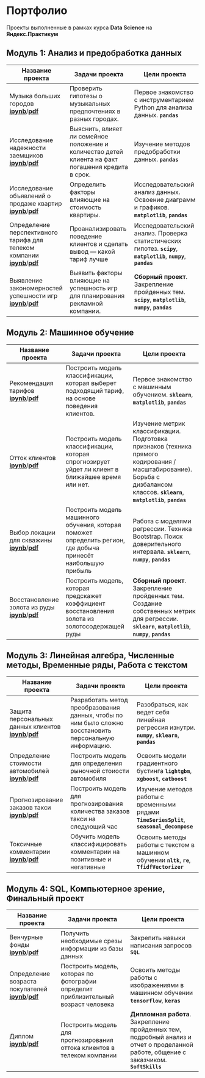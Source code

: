 # Портфолио
 
Проекты выполненные в рамках курса **Data Science** на **Яндекс.Практикум**

## Модуль 1: Анализ и предобработка данных

Название проекта|Задачи проекта|Цели проекта
-|-|-
Музыка больших городов [**ipynb**](https://github.com/mustdayker/data_portfolio/blob/main/ipynb/s_01_project_music_big_city.ipynb)/[**pdf**](https://github.com/mustdayker/data_portfolio/blob/main/pdf/s_01_project_music_big_city.pdf)|Проверить гипотезы о музыкальных предпочтениях в разных городах. | Первое знакомство с инструментарием Python для анализа данных. **`pandas`**
Исследование надежности заемщиков [**ipynb**](https://github.com/mustdayker/data_portfolio/blob/main/ipynb/s_02_project_investigation_of_the_reliability.ipynb)/[**pdf**](https://github.com/mustdayker/data_portfolio/blob/main/pdf/s_02_project_investigation_of_the_reliability.pdf)|Выяснить, влияет ли семейное положение и количество детей клиента на факт погашения кредита в срок.|Изучение методов предобработки данных. **`pandas`**
Исследование объявлений о продаже квартир [**ipynb**](https://github.com/mustdayker/data_portfolio/blob/main/ipynb/s_03_project_research_sale_house.ipynb)/[**pdf**](https://github.com/mustdayker/data_portfolio/blob/main/pdf/s_03_project_research_sale_house.pdf)|Определить факторы влияющие на стоимость квартиры.|Исследовательский анализ данных. Освоение диаграмм и графиков. **`matplotlib`**, **`pandas`**
Определение перспективного тарифа для телеком компании [**ipynb**](https://github.com/mustdayker/data_portfolio/blob/main/ipynb/s_04_project_tariff_telecom.ipynb)/[**pdf**](https://github.com/mustdayker/data_portfolio/blob/main/pdf/s_04_project_tariff_telecom.pdf)|Проанализировать поведение клиентов и сделать вывод — какой тариф лучше|Исследовательский анализ. Проверка статистических гипотез. **`scipy`**, **`matplotlib`**, **`numpy`**, **`pandas`**
Выявление закономерностей успешности игр [**ipynb**](https://github.com/mustdayker/data_portfolio/blob/main/s_05_combined-project_games.ipynb)/[**pdf**](https://github.com/mustdayker/data_portfolio/blob/main/pdf/s_05_combined-project_games.pdf)|Выявить факторы влияющие на успешность игр для планирования рекламной компании. |**Сборный проект**. Закрепление пройденных тем. **`scipy`**, **`matplotlib`**, **`numpy`**, **`pandas`**


## Модуль 2: Машинное обучение
Название проекта|Задачи проекта|Цели проекта
-|-|-
Рекомендация тарифов [**ipynb**](https://github.com/mustdayker/data_portfolio/blob/main/ipynb/s_06_project_recommend_tariffs.ipynb)/[**pdf**](https://github.com/mustdayker/data_portfolio/blob/main/pdf/s_06_project_recommend_tariffs.pdf)|Построить модель классификации, которая выберет подходящий тариф, на основе поведения клиентов.|Первое знакомство с машинным обучением. **`sklearn`**, **`matplotlib`**, **`pandas`**
Отток клиентов [**ipynb**](https://github.com/mustdayker/data_portfolio/blob/main/ipynb/s_07_project_customer_outflow.ipynb)/[**pdf**](https://github.com/mustdayker/data_portfolio/blob/main/pdf/s_07_project_customer_outflow.pdf)|Построить модель классификации, которая спрогнозирует уйдет ли клиент в ближайшее время или нет.|Изучение метрик классификации. Подготовка признаков (техника прямого кодирования / масштабирование). Борьба с дизбалансом классов. **`sklearn`**, **`matplotlib`**, **`pandas`**
Выбор локации для скважины [**ipynb**](https://github.com/mustdayker/data_portfolio/blob/main/ipynb/s_08_project_location_for_the_well.ipynb)/[**pdf**](https://github.com/mustdayker/data_portfolio/blob/main/pdf/s_08_project_location_for_the_well.pdf)|Построить модель машинного обучения, которая поможет определить регион, где добыча принесёт наибольшую прибыль|Работа с моделями регрессии. Техника Bootstrap. Поиск доверительного интервала. **`sklearn`**, **`numpy`**, **`pandas`**
Восстановление золота из руды [**ipynb**](https://github.com/mustdayker/data_portfolio/blob/main/ipynb/s_09_combined_project_gold.ipynb)/[**pdf**](https://github.com/mustdayker/data_portfolio/blob/main/pdf/s_09_combined_project_gold.pdf)|Построить модель, которая предскажет коэффициент восстановления золота из золотосодержащей руды|**Сборный проект**. Закрепление пройденных тем. Создание собственных метрик для регрессии. **`sklearn`**, **`matplotlib`**, **`numpy`**, **`pandas`**

## Модуль 3: Линейная алгебра, Численные методы, Временные ряды, Работа с текстом
Название проекта|Задачи проекта|Цели проекта
-|-|-
Защита персональных данных клиентов [**ipynb**](https://github.com/mustdayker/data_portfolio/blob/main/ipynb/s_10_project_protection_of_personal_data.ipynb)/[**pdf**](https://github.com/mustdayker/data_portfolio/blob/main/pdf/s_10_project_protection_of_personal_data.pdf)|Разработать метод преобразования данных, чтобы по ним было сложно восстановить персональную информацию.|Разобраться, как ведет себя линейная регрессия изнутри. **`numpy`**, **`sklearn`**, **`pandas`**
Определение стоимости автомобилей [**ipynb**](https://github.com/mustdayker/data_portfolio/blob/main/ipynb/s_11_project_cost_of_the_car.ipynb)/[**pdf**](https://github.com/mustdayker/data_portfolio/blob/main/pdf/s_11_project_cost_of_the_car.pdf)|Построить модель для определения рыночной стоиости автомобиля| Освоить модели градиентного бустинга **`lightgbm`**, **`xgboost`**, **`catboost`**
Прогнозирование заказов такси [**ipynb**](https://github.com/mustdayker/data_portfolio/blob/main/ipynb/s_12_project_taxi_orders.ipynb)/[**pdf**](https://github.com/mustdayker/data_portfolio/blob/main/pdf/s_12_project_taxi_orders.pdf)|Построить модель для прогнозирования количества заказов такси на следующий час|Изучение методов работы с временными рядами **`TimeSeriesSplit`**, **`seasonal_decompose`**
Токсичные комментарии [**ipynb**](https://github.com/mustdayker/data_portfolio/blob/main/ipynb/s_13_project_toxic_comments.ipynb)/[**pdf**](https://github.com/mustdayker/data_portfolio/blob/main/pdf/s_13_project_toxic_comments.pdf)|Обучить модель классифицировать комментарии на позитивные и негативные|Освоить методы работы с текстом в машинном обучении **`nltk`**, **`re`**, **`TfidfVectorizer`**

## Модуль 4: SQL, Компьютерное зрение, Финальный проект
Название проекта|Задачи проекта|Цели проекта
-|-|-
Венчурные фонды [**ipynb**](https://github.com/mustdayker/data_portfolio/blob/main/ipynb/s_14_project_sql.ipynb)/[**pdf**](https://github.com/mustdayker/data_portfolio/blob/main/pdf/s_14_project_sql.pdf)|Получить необходимые срезы информации из базы данных|Закрепить навыки написания запросов **`SQL`**
Определение возраста покупателей [**ipynb**](https://github.com/mustdayker/data_portfolio/blob/main/ipynb/s_15_project_age_of_buyers.ipynb)/[**pdf**](https://github.com/mustdayker/data_portfolio/blob/main/pdf/s_15_project_age_of_buyers.pdf)|Построить модель, которая по фотографии определит приблизительный возраст человека| Освоить методы работы с изображениями в машинном обучении **`tensorflow`**, **`keras`**
Диплом [**ipynb**]()/[**pdf**]()|Построить модель для прогнозирования оттока клиентов в телеком компании|**Дипломная работа**. Закрепление пройденных тем, подробный анализ и отчет о проделанной работе, общение с заказчиком. **`SoftSkills`**
